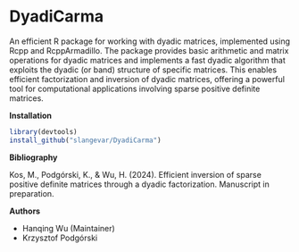 # DyadiCarma

An efficient R package for working with dyadic matrices, implemented using Rcpp and RcppArmadillo. The package provides basic arithmetic and matrix operations for dyadic matrices and implements a fast dyadic algorithm that exploits the dyadic (or band) structure of specific matrices. This enables efficient factorization and inversion of dyadic matrices, offering a powerful tool for computational applications involving sparse positive definite matrices.

**Installation**

```R
library(devtools)
install_github("slangevar/DyadiCarma")
```

**Bibliography**

Kos, M., Podgórski, K., & Wu, H. (2024). Efficient inversion of sparse positive definite matrices through a dyadic factorization. Manuscript in preparation.

**Authors**

- Hanqing Wu (Maintainer)
- Krzysztof Podgórski
